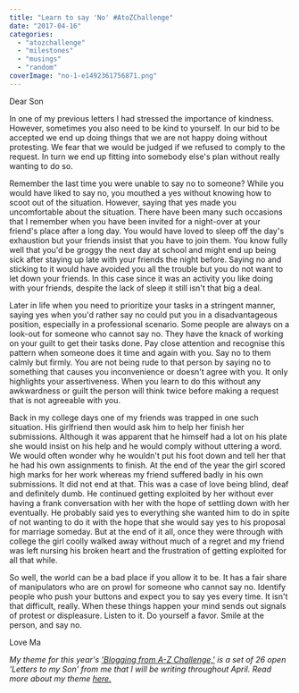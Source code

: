 ```yaml
---
title: "Learn to say 'No' #AtoZChallenge"
date: "2017-04-16"
categories: 
  - "atozchallenge"
  - "milestones"
  - "musings"
  - "random"
coverImage: "no-1-e1492361756871.png"
---
```


Dear Son

In one of my previous letters I had stressed the importance of kindness. However, sometimes you also need to be kind to yourself. In our bid to be accepted we end up doing things that we are not happy doing without protesting. We fear that we would be judged if we refused to comply to the request. In turn we end up fitting into somebody else's plan without really wanting to do so.

Remember the last time you were unable to say no to someone? While you would have liked to say no, you mouthed a yes without knowing how to scoot out of the situation. However, saying that yes made you uncomfortable about the situation. There have been many such occasions that I remember when you have been invited for a night-over at your friend's place after a long day. You would have loved to sleep off the day's exhaustion but your friends insist that you have to join them. You know fully well that you'd be groggy the next day at school and might end up being sick after staying up late with your friends the night before. Saying no and sticking to it would have avoided you all the trouble but you do not want to let down your friends. In this case since it was an activity you like doing with your friends, despite the lack of sleep it still isn't that big a deal.

Later in life when you need to prioritize your tasks in a stringent manner, saying yes when you'd rather say no could put you in a disadvantageous position, especially in a professional scenario. Some people are always on a look-out for someone who cannot say no. They have the knack of working on your guilt to get their tasks done. Pay close attention and recognise this pattern when someone does it time and again with you. Say no to them calmly but firmly. You are not being rude to that person by saying no to something that causes you inconvenience or doesn't agree with you. It only highlights your assertiveness. When you learn to do this without any awkwardness or guilt the person will think twice before making a request that is not agreeable with you.

Back in my college days one of my friends was trapped in one such situation. His girlfriend then would ask him to help her finish her submissions. Although it was apparent that he himself had a lot on his plate she would insist on his help and he would comply without uttering a word. We would often wonder why he wouldn't put his foot down and tell her that he had his own assignments to finish. At the end of the year the girl scored high marks for her work whereas my friend suffered badly in his own submissions. It did not end at that. This was a case of love being blind, deaf and definitely dumb. He continued getting exploited by her without ever having a frank conversation with her with the hope of settling down with her eventually. He probably said yes to everything she wanted him to do in spite of not wanting to do it with the hope that she would say yes to his proposal for marriage someday. But at the end of it all, once they were through with college the girl coolly walked away without much of a regret and my friend was left nursing his broken heart and the frustration of getting exploited for all that while.

So well, the world can be a bad place if you allow it to be. It has a fair share of manipulators who are on prowl for someone who cannot say no. Identify people who push your buttons and expect you to say yes every time. It isn't that difficult, really. When these things happen your mind sends out signals of protest or displeasure. Listen to it. Do yourself a favor. Smile at the person, and say no.

Love Ma

_My theme for this year's ['Blogging from A-Z Challenge,'](http://www.a-to-zchallenge.com/) is a set of 26 open 'Letters to my Son' from me that I will be writing throughout April. Read more about my theme [here.](http://ifsbutsandsetcs.com/2017/03/theme-reveal-atozchallenge-2017-letters-to-my-son/)_
